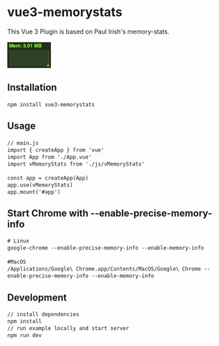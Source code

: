 # vue3-memorystats

This Vue 3 Plugin is based on Paul Irish's memory-stats.

![Memory Stats](src/assets/memory.gif)

## Installation

```
npm install vue3-memorystats
```

## Usage

```
// main.js
import { createApp } from 'vue'
import App from './App.vue'
import vMemoryStats from './js/vMemoryStats'

const app = createApp(App)
app.use(vMemoryStats)
app.mount('#app')
```

## Start Chrome with --enable-precise-memory-info

```
# Linux
google-chrome --enable-precise-memory-info --enable-memory-info

#MacOS
/Applications/Google\ Chrome.app/Contents/MacOS/Google\ Chrome --enable-precise-memory-info --enable-memory-info
```

## Development

```
// install dependencies
npm install
// run example locally and start server
npm run dev
```
